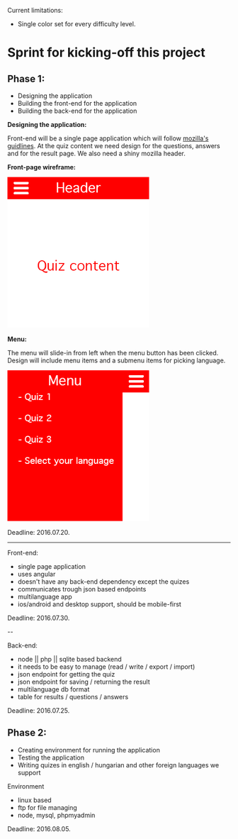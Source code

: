 Current limitations:
- Single color set for every difficulty level.


# Sprint for kicking-off this project

Phase 1:
---

* Designing the application
* Building the front-end for the application
* Building the back-end for the application

__Designing the application:__

Front-end will be a single page application which will follow
[mozilla's guidlines](https://www.mozilla.org/en-US/styleguide/).
At the quiz content we need design for the questions, answers and for the result page. We also need a shiny mozilla header.

__Front-page wireframe:__

![](https://raw.githubusercontent.com/gabrielmicko/mozillaq/master/docs/front_page.png)

__Menu:__

The menu will slide-in from left when the menu button has been clicked.
Design will include menu items and a submenu items for picking language.

![](https://raw.githubusercontent.com/gabrielmicko/mozillaq/master/docs/front_page_menu.png)

Deadline: 2016.07.20.

---

Front-end:
* single page application
* uses angular
* doesn't have any back-end dependency except the quizes
* communicates trough json based endpoints
* multilanguage app
* ios/android and desktop support, should be mobile-first

Deadline: 2016.07.30.

--

Back-end:
* node || php || sqlite based backend
* it needs to be easy to manage (read / write / export / import)
* json endpoint for getting the quiz
* json endpoint for saving / returning the result
* multilanguage db format
* table for results / questions / answers

Deadline: 2016.07.25.



Phase 2:
---

* Creating environment for running the application
* Testing the application
* Writing quizes in english / hungarian and other foreign languages we support

Environment

* linux based
* ftp for file managing
* node, mysql, phpmyadmin

Deadline: 2016.08.05.
